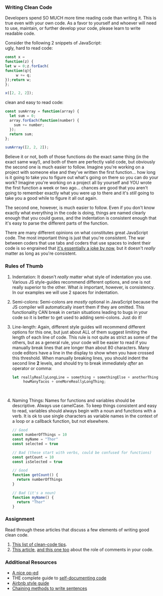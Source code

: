 ### Writing Clean Code

Developers spend SO MUCH more time reading code than writing it.  This is true even with your own code.  As a favor to yourself and whoever will need to use, maintain, or further develop your code, please learn to write readable code.

Consider the following 2 snippets of JavaScript:  
ugly, hard to read code:

~~~javascript
const x =
function(z) {
let w = 0;z.forEach(
function(q){
     w += q;
});return w;
};

x([2, 2, 2]);
~~~

clean and easy to read code:

~~~javascript
const sumArray = function(array) {
  let sum = 0;
  array.forEach(function(number) {
    sum += number;
  });
  return sum;
};

sumArray([2, 2, 2]);
~~~

Believe it or not, both of those functions do the exact same thing \(in the exact same way!\), and both of them are perfectly valid code, but obviously the second one is much easier to follow.  Imagine you're working on a project with someone else and they've written the first function... how long is it going to take you to figure out what's going on there so you can do your work?  Imagine you're working on a project all by yourself and YOU wrote the first function a week or two ago... chances are good that you aren't going to remember exactly what you were up to there and it's _still_ going to take you a good while to figure it all out again.

The second one, however, is much easier to follow.  Even if you don't know exactly what everything in the code is doing, things are named clearly enough that you could guess, and the indentation is consistent enough that it's easy to parse the different parts of the function.

There are many different opinions on what constitutes great JavaScript code.  The most important thing is just that you're consistent.  The war between coders that use tabs and coders that use spaces to indent their code is so engrained that [it's essentially a joke by now](https://www.youtube.com/watch?v=SsoOG6ZeyUI), but it doesn't _really_ matter as long as you're consistent.

### Rules of Thumb

1. Indentation: It doesn't _really_ matter what style of indentation you use.  Various JS style-guides recommend different options, and one is not really superior to the other.  What _is_ important, however, is consistency.  In our examples we will use 2 spaces for indentation.

2. Semi-colons: Semi-colons are _mostly_ optional in JavaScript because the JS compiler will automatically insert them if they are omitted. This functionality CAN break in certain situations leading to bugs in your code so it is better to get used to adding semi-colons.  Just do it!

3. Line-length: Again, different style guides will recommend different options for this one, but just about ALL of them suggest limiting the length of each line of code.  This rule is not quite as strict as some of the others, but as a general rule, your code will be easier to read if you manually break lines that are longer than about 80 characters.  Many code editors have a line in the display to show when you have crossed this threshold.   When manually breaking lines, you should indent the second line __2__ levels, and should try to break immediately _after_ an operator or comma:

   ~~~javascript
   let reallyReallyLongLine = something + somethingElse + anotherThing +
   		howManyTacos + oneMoreReallyLongThing;
   ~~~

   ​

4. Naming Things: Names for functions and variables should be descriptive.  Always use camelCase.  To keep things consistent and easy to read, variables should always begin with a noun and functions with a verb.  It is ok to use single characters as variable names in the context of a loop or a callback function, but not elsewhere.

   ~~~javascript
   // Good
   const numberOfThings = 10
   const myName = "Thor"
   const selected = true

   // Bad (these start with verbs, could be confused for functions)
   const getCount = 10
   const isSelected = true

   // Good
   function getCount() {
     return numberOfThings
   }

   // Bad (it's a noun)
   function myName() {
     return "Thor"
   }
   ~~~


### Assignment

Read through these articles that discuss a few elements of writing good clean code.

1. [This list of clean-code tips](https://onextrapixel.com/10-principles-for-keeping-your-programming-code-clean/).
2. [This article](https://blog.codinghorror.com/coding-without-comments/), [and this one too](https://blog.codinghorror.com/code-tells-you-how-comments-tell-you-why/) about the role of comments in your code.

### Additional Resources

* [A nice op-ed](https://www.martinfowler.com/bliki/CodeAsDocumentation.html)
* THE complete guide to [self-documenting code](http://wiki.c2.com/?SelfDocumentingCode)
* [Airbnb style guide](https://github.com/airbnb/javascript)  
* [Chaining methods to write sentences](http://javascriptissexy.com/beautiful-javascript-easily-create-chainable-cascading-methods-for-expressiveness/)   
